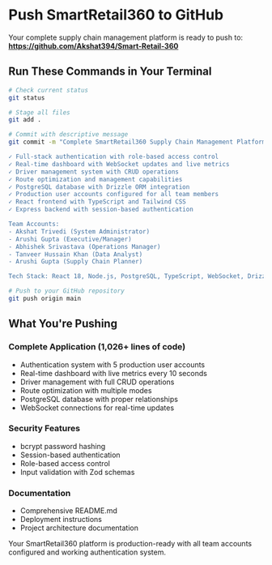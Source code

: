 # Push SmartRetail360 to GitHub

Your complete supply chain management platform is ready to push to:
**https://github.com/Akshat394/Smart-Retail-360**

## Run These Commands in Your Terminal

```bash
# Check current status
git status

# Stage all files
git add .

# Commit with descriptive message
git commit -m "Complete SmartRetail360 Supply Chain Management Platform

✓ Full-stack authentication with role-based access control
✓ Real-time dashboard with WebSocket updates and live metrics  
✓ Driver management system with CRUD operations
✓ Route optimization and management capabilities
✓ PostgreSQL database with Drizzle ORM integration
✓ Production user accounts configured for all team members
✓ React frontend with TypeScript and Tailwind CSS
✓ Express backend with session-based authentication

Team Accounts:
- Akshat Trivedi (System Administrator)
- Arushi Gupta (Executive/Manager)
- Abhishek Srivastava (Operations Manager)
- Tanveer Hussain Khan (Data Analyst)
- Arushi Gupta (Supply Chain Planner)

Tech Stack: React 18, Node.js, PostgreSQL, TypeScript, WebSocket, Drizzle ORM"

# Push to your GitHub repository
git push origin main
```

## What You're Pushing

### Complete Application (1,026+ lines of code)
- Authentication system with 5 production user accounts
- Real-time dashboard with live metrics every 10 seconds
- Driver management with full CRUD operations
- Route optimization with multiple modes
- PostgreSQL database with proper relationships
- WebSocket connections for real-time updates

### Security Features
- bcrypt password hashing
- Session-based authentication
- Role-based access control
- Input validation with Zod schemas

### Documentation
- Comprehensive README.md
- Deployment instructions
- Project architecture documentation

Your SmartRetail360 platform is production-ready with all team accounts configured and working authentication system.